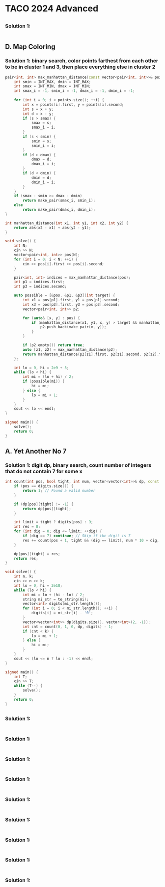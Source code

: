 # TACO 2024 Advanced

##

### Solution 1: 

```cpp

```

## D. Map Coloring

### Solution 1:  binary search, color points farthest from each other to be in cluster 1 and 3, then place everything else in cluster 2

```cpp
pair<int, int> max_manhattan_distance(const vector<pair<int, int>>& points) {
    int smin = INT_MAX, dmin = INT_MAX;
    int smax = INT_MIN, dmax = INT_MIN;
    int smax_i = -1, smin_i = -1, dmax_i = -1, dmin_i = -1;
    
    for (int i = 0; i < points.size(); ++i) {
        int x = points[i].first, y = points[i].second;
        int s = x + y;
        int d = x - y;
        if (s > smax) {
            smax = s;
            smax_i = i;
        }
        if (s < smin) {
            smin = s;
            smin_i = i;
        }
        if (d > dmax) {
            dmax = d;
            dmax_i = i;
        }
        if (d < dmin) {
            dmin = d;
            dmin_i = i;
        }
    }
    if (smax - smin >= dmax - dmin)
        return make_pair(smax_i, smin_i);
    else
        return make_pair(dmax_i, dmin_i);
}

int manhattan_distance(int x1, int y1, int x2, int y2) {
    return abs(x2 - x1) + abs(y2 - y1);
}

void solve() {
    int N;
    cin >> N;
    vector<pair<int, int>> pos(N);
    for (int i = 0; i < N; ++i) {
        cin >> pos[i].first >> pos[i].second;
    }

    pair<int, int> indices = max_manhattan_distance(pos);
    int p1 = indices.first;
    int p3 = indices.second;

    auto possible = [&pos, &p1, &p3](int target) {
        int x1 = pos[p1].first, y1 = pos[p1].second;
        int x3 = pos[p3].first, y3 = pos[p3].second;
        vector<pair<int, int>> p2;

        for (auto& [x, y] : pos) {
            if (manhattan_distance(x1, y1, x, y) > target && manhattan_distance(x3, y3, x, y) > target) {
                p2.push_back(make_pair(x, y));
            }
        }

        if (p2.empty()) return true;
        auto [z1, z2] = max_manhattan_distance(p2);
        return manhattan_distance(p2[z1].first, p2[z1].second, p2[z2].first, p2[z2].second) <= target;
    };

    int lo = 0, hi = 2e9 + 5;
    while (lo < hi) {
        int mi = (lo + hi) / 2;
        if (possible(mi)) {
            hi = mi;
        } else {
            lo = mi + 1;
        }
    }
    cout << lo << endl;
}

signed main() {
    solve();
    return 0;
}
```

## A. Yet Another No 7

### Solution 1:  digit dp, binary search, count number of integers that do not contain 7 for some x

```cpp
int count(int pos, bool tight, int num, vector<vector<int>>& dp, const vector<int>& digits) {
    if (pos == digits.size()) {
        return 1; // Found a valid number
    }

    if (dp[pos][tight] != -1) {
        return dp[pos][tight];
    }

    int limit = tight ? digits[pos] : 9;
    int res = 0;
    for (int dig = 0; dig <= limit; ++dig) {
        if (dig == 7) continue; // Skip if the digit is 7
        res += count(pos + 1, tight && (dig == limit), num * 10 + dig, dp, digits);
    }

    dp[pos][tight] = res;
    return res;
}

void solve() {
    int n, k;
    cin >> n >> k;
    int lo = 0, hi = 2e18;
    while (lo < hi) {
        int mi = lo + (hi - lo) / 2;
        string mi_str = to_string(mi);
        vector<int> digits(mi_str.length());
        for (int i = 0; i < mi_str.length(); ++i) {
            digits[i] = mi_str[i] - '0';
        }
        vector<vector<int>> dp(digits.size(), vector<int>(2, -1));
        int cnt = count(0, 1, 0, dp, digits) - 1;
        if (cnt < k) {
            lo = mi + 1;
        } else {
            hi = mi;
        }
    }
    cout << (lo <= n ? lo : -1) << endl;
}

signed main() {
    int T;
    cin >> T;
    while (T--) {
        solve();
    }
    return 0;
}
```

##

### Solution 1: 

```cpp

```

##

### Solution 1: 

```cpp

```

##

### Solution 1: 

```cpp

```

##

### Solution 1: 

```cpp

```

##

### Solution 1: 

```cpp

```

##

### Solution 1: 

```cpp

```

##

### Solution 1: 

```cpp

```

##

### Solution 1: 

```cpp

```

##

### Solution 1: 

```cpp

```